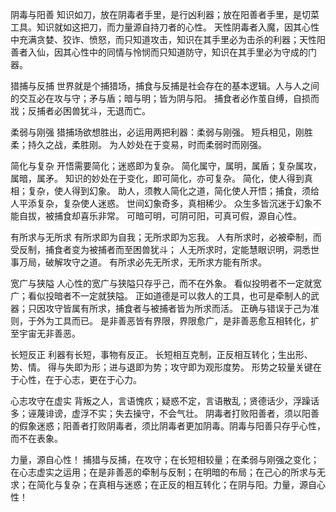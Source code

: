 阴毒与阳善 知识如刀，放在阴毒者手里，是行凶利器；放在阳善者手里，是切菜工具。知识就如这把刀，而力量源自持刀者的心性。 天性阴毒者入魔，因其心性中充满贪婪、狡诈、愤怒，而只知道攻击，知识在其手里必为击杀的利器；天性阳善者入仙，因其心性中的同情与怜悯而只知道防守，知识在其手里必为守成的门器。 




猎捕与反捕 世界就是个捕猎场，捕食与反捕是社会存在的基本逻辑。人与人之间的交互必在攻与守；矛与盾；暗与明；皆为阴与阳。 捕食者必作茧自缚，自损而戕；反捕者必困兽犹斗，无退而亡。





柔弱与刚强 猎捕场欲想胜出，必运用两把利器：柔弱与刚强。 短兵相见，刚胜柔；持久之战，柔胜刚。 为人妙处在于变易，时而柔弱时而刚强。 




简化与复杂 开悟需要简化；迷惑即为复杂。 简化属守，属明，属盾；复杂属攻，属暗，属矛。 知识的妙处在于变化，即可简化，亦可复杂。 简化，使人得到真相；复杂，使人得到幻象。 助人，须教人简化之道，简化使人开悟；捕食，须给人平添复杂，复杂使人迷惑。 世间幻象奇多，真相稀少。 众生多皆沉迷于幻象不能自拔，被捕食却喜乐非常。 可暗可明，可阴可阳，可真可假，源自心性。 



 
有所求与无所求 有所求即为自我；无所求即为忘我。 人有所求时，必被牵制，而受反制，捕食者变为被捕者而至困兽犹斗； 人无所求时，定能慧眼识明，洞悉世事万局，破解攻守之道。 有所求必先无所求，无所求方能有所求。 



宽广与狭隘 人心性的宽广与狭隘只存乎己，而不在外象。 看似投明者不一定就宽广；看似投暗者不一定就狭隘。 正如道德是可以救人的工具，也可是牵制人的武器；只因攻守皆属有所求，捕食者与被捕者皆为所求而活。 正确与错误于己为准则，于外为工具而已。 是非善恶皆有界限，界限愈广，是非善恶愈互相转化，扩至宇宙无非善恶。 




长短反正 利器有长短，事物有反正。 长短相互克制，正反相互转化；生出形、势、情。 得与失即为形；进与退即为势；攻守即为观形度势。 形势之较量关键在于心性，在于心志，更在于心力。 



 心志攻守在虚实 背叛之人，言语愧疚；疑惑不定，言语散乱；贤德话少，浮躁话多；诬蔑诽谤，虚浮不实；失去操守，不会气壮。 阴毒者打败阳善者，须以阳善的假象迷惑；阳善者打败阴毒者，须比阴毒者更加阴毒。阴毒与阳善只存乎心性，而不在表象。 




力量，源自心性！
捕猎与反捕，在攻守；在长短相较量；在柔弱与刚强之变化；在心志虚实之运用；在是非善恶的牵制与反制；在明暗的布局；在己心的所求与无求；在简化与复杂；在真相与迷惑；在正反的相互转化；在阴与阳。力量，源自心性！

